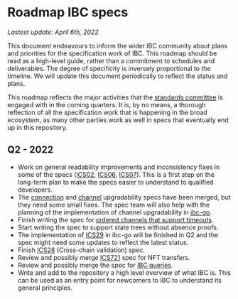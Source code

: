 # Roadmap IBC specs

*Lastest update: April 6th, 2022*

This document endeavours to inform the wider IBC community about plans and priorities for the specification work of IBC. This roadmap should be read as a high-level guide, rather than a commitment to schedules and deliverables. The degree of specificity is inversely proportional to the timeline. We will update this document periodically to reflect the status and plans.
 
This roadmap reflects the major activities that the [standards committee](STANDARDS_COMMITTEE.md) is engaged with in the coming quarters. It is, by no means, a thorough reflection of all the specification work that is happening in the broad ecosystem, as many other parties work as well in specs that eventually end up in this repository.

## Q2 - 2022

- Work on general readability improvements and inconsistency fixes in some of the specs ([ICS02](https://github.com/cosmos/ibc/blob/master/spec/core/ics-002-client-semantics/README.md), [ICS06](https://github.com/cosmos/ibc/blob/master/spec/client/ics-006-solo-machine-client/README.md), [ICS07](https://github.com/cosmos/ibc/blob/master/spec/client/ics-007-tendermint-client/README.md)). This is a first step on the long-term plan to make the specs easier to understand to qualified developers.
- The [connection](https://github.com/cosmos/ibc/pull/621) and [channel](https://github.com/cosmos/ibc/pull/677) upgradability specs have been merged, but they need some small fixes. The spec team will also help with the planning of the implementation of channel upgradability in [ibc-go](https://github.com/cosmos/ibc-go).
- Finish writing the spec for [ordered channels that support timeouts](https://github.com/cosmos/ibc/pull/636).
- Start writing the spec to support state trees without absence proofs.
- The implementation of [ICS29](https://github.com/cosmos/ibc/tree/master/spec/app/ics-029-fee-payment) in ibc-go will be finished in Q2 and the spec might need some updates to reflect the latest status.
- Finish [ICS28](https://github.com/cosmos/ibc/pull/666) (Cross-chain validation) spec.
- Review and possibly merge [ICS721](https://github.com/cosmos/ibc/pull/615) spec for NFT transfers.
- Review and possibly merge the spec for [IBC queries](https://github.com/cosmos/ibc/pull/647).
- Write and add to the repository a high level overview of what IBC is. This can be used as an entry point for newcomers to IBC to understand its general principles.
